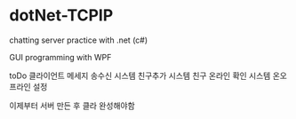 # dotNet-TCPIP
chatting server practice with .net (c#) 

GUI programming with WPF


toDo
클라이언트 메세지 송수신 시스템 
친구추가 시스템
친구 온라인 확인 시스템
온오프라인 설정

이제부터 서버 만든 후 클라 완성해야함